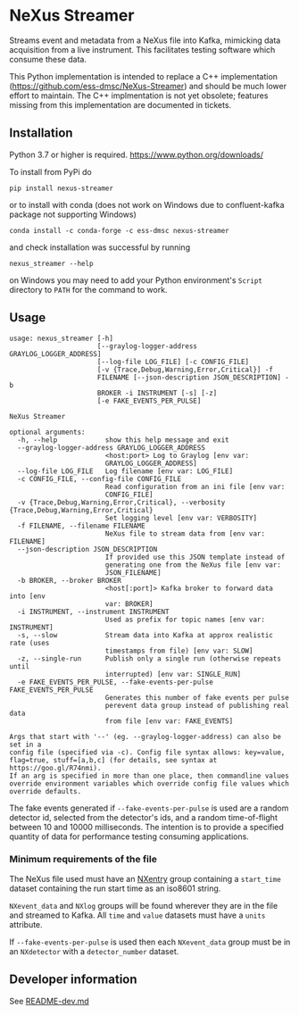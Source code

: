 # NeXus Streamer

Streams event and metadata from a NeXus file into Kafka, mimicking data acquisition from a live instrument. This facilitates testing software which consume these data.

This Python implementation is intended to replace a C++ implementation (https://github.com/ess-dmsc/NeXus-Streamer) and should be much lower effort to maintain. The C++ implmentation is not yet obsolete; features missing from this implementation are documented in tickets.

## Installation

Python 3.7 or higher is required. https://www.python.org/downloads/

To install from PyPi do
```commandline
pip install nexus-streamer
```

or to install with conda (does not work on Windows due to confluent-kafka package not supporting Windows)
```commandline
conda install -c conda-forge -c ess-dmsc nexus-streamer
```

and check installation was successful by running
```commandline
nexus_streamer --help
```
on Windows you may need to add your Python environment's `Script` directory to `PATH` for the command to work.

## Usage
```commandline
usage: nexus_streamer [-h]
                      [--graylog-logger-address GRAYLOG_LOGGER_ADDRESS]
                      [--log-file LOG_FILE] [-c CONFIG_FILE]
                      [-v {Trace,Debug,Warning,Error,Critical}] -f
                      FILENAME [--json-description JSON_DESCRIPTION] -b
                      BROKER -i INSTRUMENT [-s] [-z]
                      [-e FAKE_EVENTS_PER_PULSE]

NeXus Streamer

optional arguments:
  -h, --help            show this help message and exit
  --graylog-logger-address GRAYLOG_LOGGER_ADDRESS
                        <host:port> Log to Graylog [env var:
                        GRAYLOG_LOGGER_ADDRESS]
  --log-file LOG_FILE   Log filename [env var: LOG_FILE]
  -c CONFIG_FILE, --config-file CONFIG_FILE
                        Read configuration from an ini file [env var:
                        CONFIG_FILE]
  -v {Trace,Debug,Warning,Error,Critical}, --verbosity {Trace,Debug,Warning,Error,Critical}
                        Set logging level [env var: VERBOSITY]
  -f FILENAME, --filename FILENAME
                        NeXus file to stream data from [env var: FILENAME]
  --json-description JSON_DESCRIPTION
                        If provided use this JSON template instead of
                        generating one from the NeXus file [env var:
                        JSON_FILENAME]
  -b BROKER, --broker BROKER
                        <host[:port]> Kafka broker to forward data into [env
                        var: BROKER]
  -i INSTRUMENT, --instrument INSTRUMENT
                        Used as prefix for topic names [env var: INSTRUMENT]
  -s, --slow            Stream data into Kafka at approx realistic rate (uses
                        timestamps from file) [env var: SLOW]
  -z, --single-run      Publish only a single run (otherwise repeats until
                        interrupted) [env var: SINGLE_RUN]
  -e FAKE_EVENTS_PER_PULSE, --fake-events-per-pulse FAKE_EVENTS_PER_PULSE
                        Generates this number of fake events per pulse
                        perevent data group instead of publishing real data
                        from file [env var: FAKE_EVENTS]

Args that start with '--' (eg. --graylog-logger-address) can also be set in a
config file (specified via -c). Config file syntax allows: key=value,
flag=true, stuff=[a,b,c] (for details, see syntax at https://goo.gl/R74nmi).
If an arg is specified in more than one place, then commandline values
override environment variables which override config file values which
override defaults.
```

The fake events generated if `--fake-events-per-pulse` is used are a random 
detector id, selected from the detector's ids, and a random time-of-flight
between 10 and 10000 milliseconds. The intention is to provide a specified quantity
of data for performance testing consuming applications.

### Minimum requirements of the file

The NeXus file used must have an [NXentry](https://manual.nexusformat.org/classes/base_classes/NXentry.html#nxentry)
group containing a `start_time` dataset containing the run start time as an iso8601 string.

`NXevent_data` and `NXlog` groups will be found wherever they are in the file and streamed to Kafka.
All `time` and `value` datasets must have a `units` attribute.

If `--fake-events-per-pulse` is used then each `NXevent_data` group must be in an
`NXdetector` with a `detector_number` dataset.

## Developer information

See [README-dev.md](README-dev.md)
